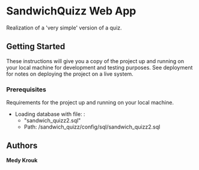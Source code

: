 # SandwichQuizz Web App

Realization of a 'very simple' version of a quiz.

## Getting Started

These instructions will give you a copy of the project up and running on
your local machine for development and testing purposes. See deployment
for notes on deploying the project on a live system.

### Prerequisites

Requirements for the project up and running on your local machine.

- Loading database with file: : 
    - "sandwich_quizz2.sql"
    - Path: /sandwich_quizz/config/sql/sandwich_quizz2.sql

## Authors

**Medy Krouk** 

